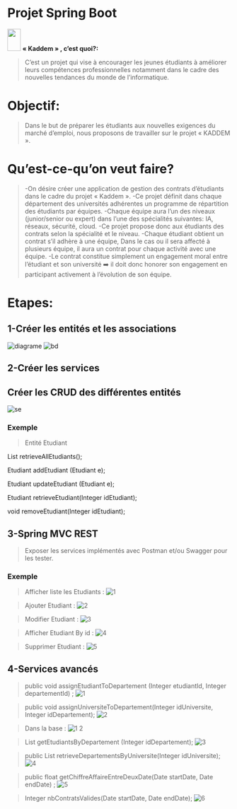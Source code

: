 # Projet Spring Boot
<img src="https://raw.githubusercontent.com/iampavangandhi/iampavangandhi/master/gifs/Hi.gif" width="30px" height="50px">
  <strong> « Kaddem » , c’est quoi?:</strong> 
</h1>

>C’est un projet qui vise à encourager les jeunes étudiants à améliorer leurs compétences professionnelles notamment dans le cadre des nouvelles tendances du monde de l’informatique.
# Objectif:
>Dans le but de préparer les étudiants aux nouvelles exigences du marché d’emploi, nous proposons de travailler sur le projet « KADDEM ».
# Qu’est-ce-qu’on veut faire?
>-On désire créer une application de gestion des contrats d’étudiants dans le cadre du projet « Kaddem ».
-Ce projet définit dans chaque département des universités adhérentes un programme de répartition des étudiants par équipes.
-Chaque équipe aura l’un des niveaux (junior/senior ou expert) dans l’une des spécialités suivantes: IA, réseaux, sécurité, cloud.
-Ce projet propose donc aux étudiants des contrats selon la spécialité et le niveau.
-Chaque étudiant obtient un contrat s’il adhère à une équipe, Dans le cas ou il sera affecté à plusieurs équipe, il aura un contrat pour chaque activité avec une équipe.
-Le contrat constitue simplement un engagement moral entre l’étudiant et son université ➡️ il doit donc honorer son engagement en participant activement à l’évolution de son équipe.
# Etapes:

## 1-Créer les entités et les associations 
![diagrame](https://user-images.githubusercontent.com/61566287/200142880-1b3017a2-d828-4e7c-8ed2-36f071a10393.PNG)
![bd](https://user-images.githubusercontent.com/61566287/202925922-3182f4ef-f895-4f11-b80f-5b765f13fb6f.PNG)


## 2-Créer les services
## Créer les CRUD des différentes entités
![se](https://user-images.githubusercontent.com/61566287/200142960-bd06a05a-6754-4162-a71e-d611bdb8470b.PNG)
### Exemple
>Entité Etudiant

List<Etudiant> retrieveAllEtudiants();

Etudiant addEtudiant (Etudiant e);

Etudiant updateEtudiant (Etudiant e);

Etudiant retrieveEtudiant(Integer idEtudiant);

void removeEtudiant(Integer idEtudiant);

## 3-Spring MVC REST
  
>Exposer les services implémentés avec Postman et/ou Swagger pour les tester.
  ### Exemple
  
 >Afficher liste les Etudiants :
![1](https://user-images.githubusercontent.com/61566287/200143161-32bf16be-2315-4082-89db-9af7b9eb0c18.PNG)
  
  >Ajouter Etudiant :
  ![2](https://user-images.githubusercontent.com/61566287/200143186-c9bf3c73-e0d9-44db-9674-779aa1a4ff20.PNG)
  
  >Modifier Etudiant :
![3](https://user-images.githubusercontent.com/61566287/200143190-2fa56578-667d-412b-a4a4-bde4f0c2f5be.PNG)
  
  >Afficher Etudiant By id : 
![4](https://user-images.githubusercontent.com/61566287/200143193-2e60a4e6-9392-48a8-b93c-35f842a8bf25.PNG)
  
  >Supprimer Etudiant :
![5](https://user-images.githubusercontent.com/61566287/200143201-b2b9d857-f30d-4658-9099-bfdc5047baf2.PNG)
  
  
  
## 4-Services avancés

>public void assignEtudiantToDepartement (Integer etudiantId, Integer departementId) ;
![1](https://user-images.githubusercontent.com/61566287/202925440-42c0865a-6f40-4e75-976b-0f4429da5e0b.PNG)

>public void assignUniversiteToDepartement(Integer idUniversite, Integer idDepartement);
  ![2](https://user-images.githubusercontent.com/61566287/202925513-2425b028-5e8a-4e3c-a49d-ca51824cf65f.PNG)
  
>Dans la base :
  ![1 2](https://user-images.githubusercontent.com/61566287/202925533-aeb739cf-b56c-4f0f-a168-533dfc544c85.PNG)
  
>List<Etudiant> getEtudiantsByDepartement (Integer idDepartement);
  ![3](https://user-images.githubusercontent.com/61566287/202925566-9d74fd15-3869-4350-83cc-0b87cc8662d6.PNG)
  
>public List<Departement> retrieveDepartementsByUniversite(Integer idUniversite);
  ![4](https://user-images.githubusercontent.com/61566287/202925600-10f1fc03-0c65-42e2-a547-b445fec813c3.PNG)
  
>public float getChiffreAffaireEntreDeuxDate(Date startDate, Date endDate) ;
  ![5](https://user-images.githubusercontent.com/61566287/202925725-fdee5a66-c3ff-48b6-9ab3-6b1f35ecfc01.PNG)
  
>Integer nbContratsValides(Date startDate, Date endDate);
  ![6](https://user-images.githubusercontent.com/61566287/202925764-d34ec6fc-9865-4887-84aa-9816300715aa.PNG)


  








  
